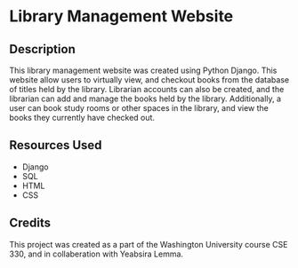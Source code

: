 # Library Management Website

## Description

This library management website was created using Python Django. This website allow users to virtually view, and checkout books from the database of titles held by the library. Librarian accounts can also be created, and the librarian can add and manage the books held by the library. Additionally, a user can book study rooms or other spaces in the library, and view the books they currently have checked out. 
## Resources Used

* Django
* SQL
* HTML
* CSS

## Credits

This project was created as a part of the Washington University course CSE 330, and in collaberation with Yeabsira Lemma.

